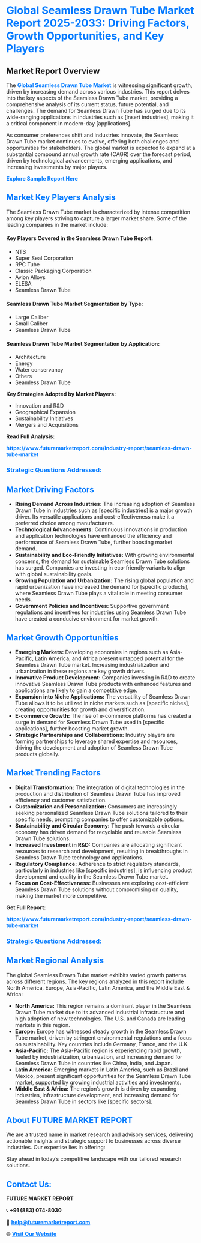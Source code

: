 <h1 style="color: #007BFF;">Global Seamless Drawn Tube Market Report 2025-2033: Driving Factors, Growth Opportunities, and Key Players</h1>

<section id="overview">
<h2>Market Report Overview</h2>
<p>The <a href="https://www.futuremarketreport.com/industry-report/seamless-drawn-tube-market" style="color: #007BFF; text-decoration: none;"><strong>Global Seamless Drawn Tube Market</strong></a> is witnessing significant growth, driven by increasing demand across various industries. This report delves into the key aspects of the Seamless Drawn Tube market, providing a comprehensive analysis of its current status, future potential, and challenges. The demand for Seamless Drawn Tube has surged due to its wide-ranging applications in industries such as [insert industries], making it a critical component in modern-day [applications].</p>
<p>As consumer preferences shift and industries innovate, the Seamless Drawn Tube market continues to evolve, offering both challenges and opportunities for stakeholders. The global market is expected to expand at a substantial compound annual growth rate (CAGR) over the forecast period, driven by technological advancements, emerging applications, and increasing investments by major players.</p>
</section>

<section id="overview">
<p><a href="https://www.futuremarketreport.com/request-sample/reportId=99250" style="color: #007BFF; text-decoration: none;"><strong>Explore Sample Report Here</strong></a></p>
</section>

<section id="key-players">
<h2 style="color: #007BFF;">Market Key Players Analysis</h2>
<p>The Seamless Drawn Tube market is characterized by intense competition among key players striving to capture a larger market share. Some of the leading companies in the market include:</p>
<h4>Key Players Covered in the Seamless Drawn Tube Report:</h4>
<ul><li>NTS</li><li>Super Seal Corporation</li><li>RPC Tube</li><li>Classic Packaging Corporation</li><li>Avion Alloys</li><li>ELESA</li><li>Seamless Drawn Tube</li></ul>
<h4>Seamless Drawn Tube Market Segmentation by Type:</h4>
<ul><li>Large Caliber</li><li>Small Caliber</li><li>Seamless Drawn Tube</li></ul>

<h4>Seamless Drawn Tube Market Segmentation by Application:</h4>
<ul><li>Architecture</li><li>Energy</li><li>Water conservancy</li><li>Others</li><li>Seamless Drawn Tube</li></ul>
<p><strong>Key Strategies Adopted by Market Players:</strong></p>
<ul>
<li>Innovation and R&D</li>
<li>Geographical Expansion</li>
<li>Sustainability Initiatives</li>
<li>Mergers and Acquisitions</li>
</ul>
</section>

<section>
<p><strong>Read Full Analysis: </strong></p><a href="https://www.futuremarketreport.com/industry-report/seamless-drawn-tube-market" style="color: #007BFF; text-decoration: none;"><strong>https://www.futuremarketreport.com/industry-report/seamless-drawn-tube-market</strong></a>
<h3 style="color: #007BFF;">Strategic Questions Addressed:</h3>
</section>

<section id="driving-factors">
<h2 style="color: #007BFF;">Market Driving Factors</h2>
<ul>
<li><strong>Rising Demand Across Industries:</strong> The increasing adoption of Seamless Drawn Tube in industries such as [specific industries] is a major growth driver. Its versatile applications and cost-effectiveness make it a preferred choice among manufacturers.</li>
<li><strong>Technological Advancements:</strong> Continuous innovations in production and application technologies have enhanced the efficiency and performance of Seamless Drawn Tube, further boosting market demand.</li>
<li><strong>Sustainability and Eco-Friendly Initiatives:</strong> With growing environmental concerns, the demand for sustainable Seamless Drawn Tube solutions has surged. Companies are investing in eco-friendly variants to align with global sustainability goals.</li>
<li><strong>Growing Population and Urbanization:</strong> The rising global population and rapid urbanization have increased the demand for [specific products], where Seamless Drawn Tube plays a vital role in meeting consumer needs.</li>
<li><strong>Government Policies and Incentives:</strong> Supportive government regulations and incentives for industries using Seamless Drawn Tube have created a conducive environment for market growth.</li>
</ul>
</section>

<section id="growth-opportunities">
<h2 style="color: #007BFF;">Market Growth Opportunities</h2>
<ul>
<li><strong>Emerging Markets:</strong> Developing economies in regions such as Asia-Pacific, Latin America, and Africa present untapped potential for the Seamless Drawn Tube market. Increasing industrialization and urbanization in these regions are key growth drivers.</li>
<li><strong>Innovative Product Development:</strong> Companies investing in R&D to create innovative Seamless Drawn Tube products with enhanced features and applications are likely to gain a competitive edge.</li>
<li><strong>Expansion into Niche Applications:</strong> The versatility of Seamless Drawn Tube allows it to be utilized in niche markets such as [specific niches], creating opportunities for growth and diversification.</li>
<li><strong>E-commerce Growth:</strong> The rise of e-commerce platforms has created a surge in demand for Seamless Drawn Tube used in [specific applications], further boosting market growth.</li>
<li><strong>Strategic Partnerships and Collaborations:</strong> Industry players are forming partnerships to leverage shared expertise and resources, driving the development and adoption of Seamless Drawn Tube products globally.</li>
</ul>
</section>

<section id="trending-factors">
<h2 style="color: #007BFF;">Market Trending Factors</h2>
<ul>
<li><strong>Digital Transformation:</strong> The integration of digital technologies in the production and distribution of Seamless Drawn Tube has improved efficiency and customer satisfaction.</li>
<li><strong>Customization and Personalization:</strong> Consumers are increasingly seeking personalized Seamless Drawn Tube solutions tailored to their specific needs, prompting companies to offer customizable options.</li>
<li><strong>Sustainability and Circular Economy:</strong> The push towards a circular economy has driven demand for recyclable and reusable Seamless Drawn Tube solutions.</li>
<li><strong>Increased Investment in R&D:</strong> Companies are allocating significant resources to research and development, resulting in breakthroughs in Seamless Drawn Tube technology and applications.</li>
<li><strong>Regulatory Compliance:</strong> Adherence to strict regulatory standards, particularly in industries like [specific industries], is influencing product development and quality in the Seamless Drawn Tube market.</li>
<li><strong>Focus on Cost-Effectiveness:</strong> Businesses are exploring cost-efficient Seamless Drawn Tube solutions without compromising on quality, making the market more competitive.</li>
</ul>
</section>

<section>
<p><strong>Get Full Report: </strong></p><a href="https://www.futuremarketreport.com/industry-report/seamless-drawn-tube-market" style="color: #007BFF; text-decoration: none;"><strong>https://www.futuremarketreport.com/industry-report/seamless-drawn-tube-market</strong></a>
<h3 style="color: #007BFF;">Strategic Questions Addressed:</h3>
</section>


<section id="regional-analysis">
<h2 style="color: #007BFF;">Market Regional Analysis</h2>
<p>The global Seamless Drawn Tube market exhibits varied growth patterns across different regions. The key regions analyzed in this report include North America, Europe, Asia-Pacific, Latin America, and the Middle East & Africa:</p>
<ul>
<li><strong>North America:</strong> This region remains a dominant player in the Seamless Drawn Tube market due to its advanced industrial infrastructure and high adoption of new technologies. The U.S. and Canada are leading markets in this region.</li>
<li><strong>Europe:</strong> Europe has witnessed steady growth in the Seamless Drawn Tube market, driven by stringent environmental regulations and a focus on sustainability. Key countries include Germany, France, and the U.K.</li>
<li><strong>Asia-Pacific:</strong> The Asia-Pacific region is experiencing rapid growth, fueled by industrialization, urbanization, and increasing demand for Seamless Drawn Tube in countries like China, India, and Japan.</li>
<li><strong>Latin America:</strong> Emerging markets in Latin America, such as Brazil and Mexico, present significant opportunities for the Seamless Drawn Tube market, supported by growing industrial activities and investments.</li>
<li><strong>Middle East & Africa:</strong> The region’s growth is driven by expanding industries, infrastructure development, and increasing demand for Seamless Drawn Tube in sectors like [specific sectors].</li>
</ul>
</section>

<footer>
<h2 style="color: #007BFF;">About FUTURE MARKET REPORT</h2>
<p>We are a trusted name in market research and advisory services, delivering actionable insights and strategic support to businesses across diverse industries. Our expertise lies in offering:</p>

<p>Stay ahead in today’s competitive landscape with our tailored research solutions.</p>

<h2 style="color: #007BFF;">Contact Us:</h2>
<p><strong>FUTURE MARKET REPORT</strong></p>
<p>📞 <strong>+91 (883) 074-8030</strong></p>
<p>📧 <strong><a href="mailto:help@futuremarketreport.com" style="color: #007BFF;">help@futuremarketreport.com</a></strong></p>
<p>🌐 <strong><a href="https://www.futuremarketreport.com/" style="color: #007BFF;">Visit Our Website</a></strong></p>
</footer>